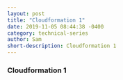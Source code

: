 ```yaml
---
layout: post
title: "Cloudformation 1"
date: 2019-11-05 08:44:38 -0400
category: technical-series
author: Sam
short-description: Cloudformation 1
---
```


### Cloudformation 1
